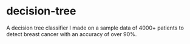 # decision-tree
A decision tree classifier I made on a sample data of 4000+ patients to detect breast cancer with an accuracy of over 90%.
